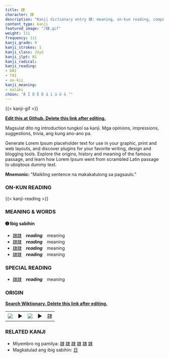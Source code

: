```yaml
---
title: 隷
character: 隷
description: "Kanji dictionary entry 隷: meaning, on-kun reading, compounds, origin, related kanji"
content_type: kanji
featured_image: "/隷.gif"
weight: 111
frequency: 111
kanji_grade: 9
kanji_strokes: 1
kanji_class: Jōyō
kanji_jlpt: N1
kanji_radical: 
kanji_reading: 
- DAI
- TAI
- oo-kii
kanji_meaning:
- malaki
chōon: "Ā Ī Ū Ē Ō ā ī ū ē ō ’"
---
```

[//]: # (Don't edit the line below. Kanji animated GIF code is automatically generated.)
{{< kanji-gif >}}

[//]: # (Edit below this line.)

**[Edit this at Github. Delete this link after editing.](https://github.com/tim0g/tim/tree/main/content/kanji/隷/index.md)**

Magsulat dito ng introduction tungkol sa kanji. Mga opinions, impressions, suggestions, trivia, ang kung ano-ano pa.

Generate Lorem Ipsum placeholder text for use in your graphic, print and web layouts, and discover plugins for your favorite writing, design and blogging tools. Explore the origins, history and meaning of the famous passage, and learn how Lorem Ipsum went from scrambled Latin passage to ubiqitous dummy text.
 
**Mnemonic:** "Maikling sentence na makakatulong sa pagsaulo."

### ON-KUN READING

[//]: # (Don't edit the line below. ON-KUN READING code is automatically generated.)
{{< kanji-reading >}}

### MEANING & WORDS

#### ➊ **Ibig sabihin**
  - [隷](../隷)[隷](../隷)　***reading***　meaning
  - [隷](../隷)[隷](../隷)　***reading***　meaning
  - [隷](../隷)[隷](../隷)　***reading***　meaning
  - [隷](../隷)[隷](../隷)　***reading***　meaning

### SPECIAL READING
  - [隷](../隷)[隷](../隷)　***reading***　meaning

### ORIGIN

**[Search Wiktionary. Delete this link after editing.](https://wiktionary.org/wiki/隷)**
<table class="kanji-table"><tr><td>
<img src="60px-隷-bronze.svg.png">
</td><td>▶</td><td>
<img src="60px-隷-oracle.svg.png">
</td><td>▶</td>
<td class="kanji-origin">隷</td>
</tr></table>

### RELATED KANJI
- Miyembro ng pamilya: [隷](../隷) [隷](../隷) [隷](../隷) [隷](../隷) [隷](../隷) [隷](../隷)
- Magkatulad ang ibig sabihin: [日](../日)
